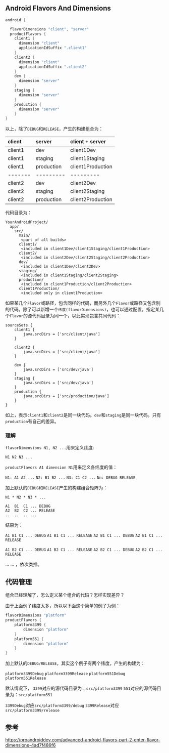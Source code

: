 ## Android Flavors And Dimensions

```gradle
android {

  flavorDimensions "client", "server"
  productFlavors {
    client1 {
      dimension "client"
      applicationIdSuffix ".client1"
    }
    client2 {
      dimension "client"
      applicationIdSuffix ".client2"
    }
    dev {
      dimension "server"
    }
    staging {
      dimension "server"
    }
    production {
      dimension "server"
    }
}
```

以上，除了`DEBUG`和`RELEASE`，产生的构建组合为：

| client | server     | client + server     |
| :------------- | :------------- | :------------- |
| client1       | dev             | client1Dev     |
| client1       | staging         | client1Staging |
| client1       | production      | client1Production     |
| -------       | ---------       | ---------      |
| client2       | dev             | client2Dev     |
| client2       | staging         | client2Staging |
| client2       | production      | client2Production     |

代码目录为：

```
YourAndroidProject/
  app/
    src/
      main/
       <part of all builds>
      client1/
       <included in client1Dev/client1Staging/client1Production>
      client2/
       <included in client2Dev/client2Staging/client2Production>
      dev/
       <included in client1Dev/client2Dev>
      staging/
       <included in client1Staging/client2Staging>
      production/
       <included in client1Production/client2Production>
      client1Production/
       <included only in client1Production>
```

如果某几个`Flavor`或路径，包含同样的代码，而另外几个`Flavor`或路径又包含别的代码。除了可以新增一个`纬度(flavorDimensions)`，也可以通过配置，指定某几个`Flavor`的源代码目录为同一个，以此实现包含共同代码：

```
sourceSets {
    client1 {
        java.srcDirs = ['src/client/java']
    }

    client2 {
        java.srcDirs = ['src/client/java']
    }

    dev {
        java.srcDirs = ['src/dev/java']
    }
    staging {
        java.srcDirs = ['src/dev/java']
    }
    production {
        java.srcDirs = ['src/production/java']
    }
}
```

如上，表示`client1`和`client2`是同一块代码。`dev`和`staging`是同一块代码。只有`production`有自己的差异。

### 理解

`flavorDimensions N1, N2 ...`用来定义纬度:

`N1 N2 N3 ...`

`productFlavors A1 dimension N1`用来定义各纬度的值：

`N1: A1 A2 ...`
`N2: B1 B2 ...`
`N3: C1 C2 ...`
`Nn: DEBUG RELEASE`

加上默认的`DEBUG`和`RELEASE`产生的构建组合矩阵为：

`N1 * N2 * N3 * ...`

```
A1  B1  C1 ... DEBUG
A2  B2  C2 ... RELEASE
..  ..  .. ...
```

结果为：

`A1 B1 C1 ... DEBUG`
`A1 B1 C1 ... RELEASE`
`A2 B1 C1 ... DEBUG`
`A2 B1 C1 ... RELEASE`

`A1 B2 C1 ... DEBUG`
`A1 B2 C1 ... RELEASE`
`A2 B2 C1 ... DEBUG`
`A2 B2 C1 ... RELEASE`

... ... ，依次类推。

## 代码管理

组合已经理解了，怎么定义某个组合的代码？怎样实现差异？

由于上面例子纬度太多，所以以下面这个简单的例子为例：

```gradle
flavorDimensions "platform"
productFlavors {
    platform3399 {
        dimension "platform"
    }
    platform551 {
        dimension "platform"
    }
}
```

加上默认的`DEBUG/RELEASE`，其实这个例子有两个纬度，产生的构建为：

`platform3399Debug`
`platform3399Release`
`platform551Debug`
`platform551Release`

默认情况下，
`3399`对应的源代码目录为：`src/platform3399`
`551`对应的源代码目录为：`src/platform551`

`3399Debug`对应`src/platform3399/debug`
`3399Release`对应`src/platform3399/release`

## 参考

<https://proandroiddev.com/advanced-android-flavors-part-2-enter-flavor-dimensions-4ad7f486f6>
